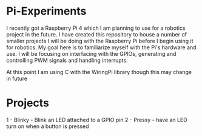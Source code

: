 # Pi-Experiments
I recently got a Raspberry Pi 4 which I am planning to use for a robotics project in the future. I have created this repository to house a number of smaller projects I will be doing with the Raspberry Pi before I begin using it for robotics. My goal here is to familiarize myself with the Pi's hardware and use. I will be focusing on interfacing with the GPIOs, generating and controlling PWM signals and handling interrupts.

At this point I am using C with the WiringPi library though this may change in future

# Projects
1 - Blinky - Blink an LED attached to a GPIO pin
2 - Pressy - have an LED turn on when a button is pressed
